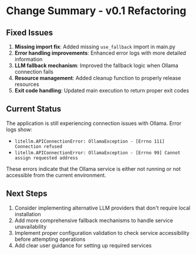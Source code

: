 
# Change Summary - v0.1 Refactoring

## Fixed Issues
1. **Missing import fix**: Added missing `use_fallback` import in main.py
2. **Error handling improvements**: Enhanced error logs with more detailed information
3. **LLM fallback mechanism**: Improved the fallback logic when Ollama connection fails
4. **Resource management**: Added cleanup function to properly release resources
5. **Exit code handling**: Updated main execution to return proper exit codes

## Current Status
The application is still experiencing connection issues with Ollama. Error logs show:
- `litellm.APIConnectionError: OllamaException - [Errno 111] Connection refused`
- `litellm.APIConnectionError: OllamaException - [Errno 99] Cannot assign requested address`

These errors indicate that the Ollama service is either not running or not accessible from the current environment.

## Next Steps
1. Consider implementing alternative LLM providers that don't require local installation
2. Add more comprehensive fallback mechanisms to handle service unavailability
3. Implement proper configuration validation to check service accessibility before attempting operations
4. Add clear user guidance for setting up required services
